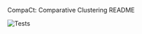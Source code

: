CompaCt: Comparative Clustering README

![Tests](https://github.com/joerivstrien/compact/actions/workflows/tests.yml/badge.svg)
